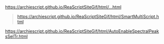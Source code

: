 https://archiescript.github.io/ReaScriptSiteGif/html/...html
 

> https://archiescript.github.io/ReaScriptSiteGif/html/SmartMultiScript.html

https://archiescript.github.io/ReaScriptSiteGif/html/AutoEnableSpectralPeaksSelTr.html
